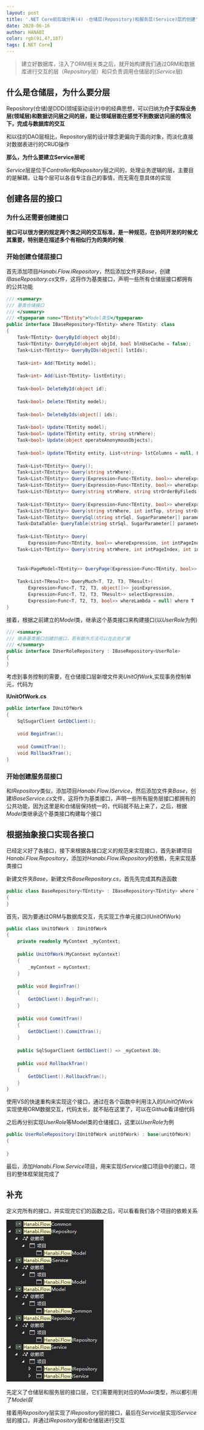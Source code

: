 ```yaml
---
layout: post
title: '.NET Core前后端分离(4) -仓储层(Repository)和服务层(Service)层的创建'
date: 2020-06-16
author: HANABI
color: rgb(91,47,107)
tags: [.NET Core]
---
```


> 建立好数据库，注入了ORM相关类之后，就开始构建我们通过ORM和数据库进行交互的层（*Repository*层）和只负责调用仓储层的(*Service*层)

## 什么是仓储层，为什么要分层

Repository(仓储)是DDD(领域驱动设计)中的经典思想，可以归纳为**介于实际业务层(领域层)和数据访问层之间的层，能让领域层能在感觉不到数据访问层的情况下，完成与数据库的交互**

和以往的DAO层相比，Repository层的设计理念更偏向于面向对象，而淡化直接对数据表进行的CRUD操作

**那么，为什么要建立Service层呢**

*Service*层是位于*Controller*和*Repository*层之间的，处理业务逻辑的层，主要目的是解耦，让每个层可以各自专注自己的事情，而无需在意具体的实现

## 创建各层的接口

### 为什么还需要创建接口

**接口可以很方便的规定两个类之间的交互标准，是一种规范，在协同开发的时候尤其重要，特别是在描述多个有相似行为的类的时候**

###  开始创建仓储层接口

首先添加项目*Hanabi.Flow.IRepository*，然后添加文件夹*Base*，创建*IBaseRepository.cs*文件，这将作为基类接口，声明一些所有仓储层接口都拥有的公共功能

```c#
/// <summary>
/// 基类仓储接口
/// </summary>
/// <typeparam name="TEntity">Model类型</typeparam>
public interface IBaseRepository<TEntity> where TEntity: class
{
    Task<TEntity> QueryById(object objId);
    Task<TEntity> QueryById(object objId, bool blnUseCache = false);
    Task<List<TEntity>> QueryByIDs(object[] lstIds);

    Task<int> Add(TEntity model);

    Task<int> Add(List<TEntity> listEntity);

    Task<bool> DeleteById(object id);

    Task<bool> Delete(TEntity model);

    Task<bool> DeleteByIds(object[] ids);

    Task<bool> Update(TEntity model);
    Task<bool> Update(TEntity entity, string strWhere);
    Task<bool> Update(object operateAnonymousObjects);

    Task<bool> Update(TEntity entity, List<string> lstColumns = null, List<string> lstIgnoreColumns = null, string strWhere = "");

    Task<List<TEntity>> Query();
    Task<List<TEntity>> Query(string strWhere);
    Task<List<TEntity>> Query(Expression<Func<TEntity, bool>> whereExpression, string strOrderByFileds);
    Task<List<TEntity>> Query(Expression<Func<TEntity, bool>> whereExpression, Expression<Func<TEntity, object>> orderByExpression, bool isAsc = true);
    Task<List<TEntity>> Query(string strWhere, string strOrderByFileds);

    Task<List<TEntity>> Query(Expression<Func<TEntity, bool>> whereExpression, int intTop, string strOrderByFileds);
    Task<List<TEntity>> Query(string strWhere, int intTop, string strOrderByFileds);
    Task<List<TEntity>> QuerySql(string strSql, SugarParameter[] parameters = null);
    Task<DataTable> QueryTable(string strSql, SugarParameter[] parameters = null);

    Task<List<TEntity>> Query(
        Expression<Func<TEntity, bool>> whereExpression, int intPageIndex, int intPageSize, string strOrderByFileds);
    Task<List<TEntity>> Query(string strWhere, int intPageIndex, int intPageSize, string strOrderByFileds);


    Task<PageModel<TEntity>> QueryPage(Expression<Func<TEntity, bool>> whereExpression, int intPageIndex = 1, int intPageSize = 20, string strOrderByFileds = null);

    Task<List<TResult>> QueryMuch<T, T2, T3, TResult>(
        Expression<Func<T, T2, T3, object[]>> joinExpression,
        Expression<Func<T, T2, T3, TResult>> selectExpression,
        Expression<Func<T, T2, T3, bool>> whereLambda = null) where T : class, new();
}

```
接着，根据之前建立的*Model*类，继承这个基类接口来构建接口(以*UserRole*为例)

```c#
/// <summary>
/// 继承基类接口创建的接口，若有额外方法可以在此处扩展
/// </summary>
public interface IUserRoleRepository : IBaseRepository<UserRole>
{
}
```

考虑到事务控制的需要，在仓储接口层新增文件夹*UnitOfWork*,实现事务控制单元，代码为

**IUnitOfWork.cs**

```c#
public interface IUnitOfWork
{
    SqlSugarClient GetDbClient();

    void BeginTran();

    void CommitTran();
    void RollbackTran();
}
```


###  开始创建服务层接口

和*IRepository*类似，添加项目*Hanabi.Flow.IService*，然后添加文件夹*Base*，创建*IBaseService.cs*文件，这将作为基类接口，声明一些所有服务层接口都拥有的公共功能，因为这里是和仓储层保持统一的，代码就不贴上来了，之后，根据*Model*类继承这个基类接口构建每个接口

## 根据抽象接口实现各接口

已经定义好了各接口，接下来根据各接口定义的规范来实现接口，首先新建项目*Hanabi.Flow.Repository*，添加对*Hanabi.Flow.IRepository*的依赖，先来实现基类接口

新建文件夹*Base*，新建文件*BaseRepository.cs*，首先先完成其构造函数

```c#
public class BaseRepository<TEntity> : IBaseRepository<TEntity> where TEntity : class, new()
{
}
```

首先，因为要通过ORM与数据库交互，先实现工作单元接口(IUnitOfWork)

```c#
public class UnitOfWork : IUnitOfWork
{
    private readonly MyContext _myContext;

    public UnitOfWork(MyContext myContext)
    {
        _myContext = myContext;
    }

    public void BeginTran()
    {
        GetDbClient().BeginTran();
    }

    public void CommitTran()
    {
        GetDbClient().CommitTran();
    }

    public SqlSugarClient GetDbClient() => _myContext.Db;

    public void RollbackTran()
    {
        GetDbClient().RollbackTran();
    }
}
```

使用VS的快速重构来实现这个接口，通过在各个函数中利用注入的*IUnitOfWork*实现使用ORM数据交互，代码太长，就不贴在这里了，可以在*Github*看详细代码

之后再分别实现*UserRole*等Model类的仓储接口，这里以*UserRole*为例

```c#
public UserRoleRepository(IUnitOfWork unitOfWork) : base(unitOfWork)
{

}
```

最后，添加*Hanabi.Flow.Service*项目，用来实现*IService*接口项目中的接口，项目的整体框架就完成了

## 补充

定义完所有的接口，并实现完它们的函数之后，可以看看我们各个项目的依赖关系

![](/assets/img/dotnetcore-8.JPG)

先定义了仓储层和服务层的接口层，它们需要用到对应的*Model*类型，所以都引用了*Model层*

接着用*Repository*层实现了*IRepository*层的接口，最后在*Service*层实现*IService*层的接口，并通过*IRepository*层和仓储层进行交互
